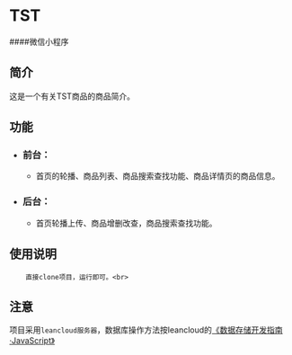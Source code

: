 TST
=========
####微信小程序
## 简介
  这是一个有关TST商品的商品简介。<br>
## 功能
* ### 前台：
  * 首页的轮播、商品列表、商品搜索查找功能、商品详情页的商品信息。
* ### 后台：
  * 首页轮播上传、商品增删改查，商品搜索查找功能。
## 使用说明
        直接clone项目，运行即可。<br>
  
## 注意
  项目采用`leancloud服务器`，数据库操作方法按leancloud的[《数据存储开发指南·JavaScript》](https://leancloud.cn/docs/leanstorage_guide-js.html)


